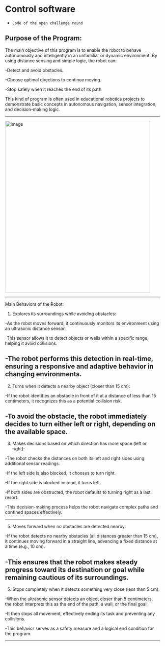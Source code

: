 Control software
====

* `Code of the open challenge round`

Purpose of the Program:
---

The main objective of this program is to enable the robot to behave autonomously and intelligently in an unfamiliar or dynamic environment. By using distance sensing and simple logic, the robot can:

-Detect and avoid obstacles.

-Choose optimal directions to continue moving.

-Stop safely when it reaches the end of its path.

This kind of program is often used in educational robotics projects to demonstrate basic concepts in autonomous navigation, sensor integration, and decision-making logic.

---
<img width="472" height="557" alt="image" src="https://github.com/user-attachments/assets/b06a27ef-0819-404b-901f-0e8c1fd3d1e1" />

---
Main Behaviors of the Robot:

1. Explores its surroundings while avoiding obstacles:

-As the robot moves forward, it continuously monitors its environment using an ultrasonic distance sensor.

-This sensor allows it to detect objects or walls within a specific range, helping it avoid collisions.

-The robot performs this detection in real-time, ensuring a responsive and adaptive behavior in changing environments.
---

2. Turns when it detects a nearby object (closer than 15 cm):

-If the robot identifies an obstacle in front of it at a distance of less than 15 centimeters, it recognizes this as a potential collision risk.

-To avoid the obstacle, the robot immediately decides to turn either left or right, depending on the available space.
---
3. Makes decisions based on which direction has more space (left or right):

-The robot checks the distances on both its left and right sides using additional sensor readings.

-If the left side is also blocked, it chooses to turn right.

-If the right side is blocked instead, it turns left.

-If both sides are obstructed, the robot defaults to turning right as a last resort.

-This decision-making process helps the robot navigate complex paths and confined spaces effectively.

---
5. Moves forward when no obstacles are detected nearby:

-If the robot detects no nearby obstacles (all distances greater than 15 cm), it continues moving forward in a straight line, advancing a fixed distance at a time (e.g., 10 cm).

-This ensures that the robot makes steady progress toward its destination or goal while remaining cautious of its surroundings.
---
5. Stops completely when it detects something very close (less than 5 cm):

-When the ultrasonic sensor detects an object closer than 5 centimeters, the robot interprets this as the end of the path, a wall, or the final goal.

-It then stops all movement, effectively ending its task and preventing any collisions.

-This behavior serves as a safety measure and a logical end condition for the program.

---





